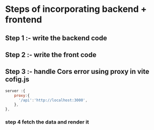# Steps of incorporating backend + frontend

## Step 1 :- write the backend code
## Step 2 :- write the front code
## Step 3 :- handle Cors error using proxy in vite cofig.js
```js
server :{
    proxy:{
      '/api':'http://localhost:3000',
    },
},
```
### step 4 fetch the data and render it
